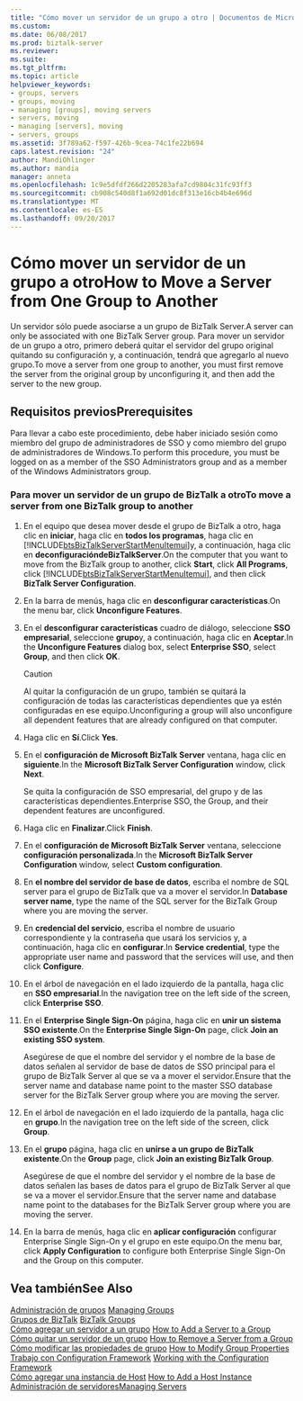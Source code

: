 ```yaml
---
title: "Cómo mover un servidor de un grupo a otro | Documentos de Microsoft"
ms.custom: 
ms.date: 06/08/2017
ms.prod: biztalk-server
ms.reviewer: 
ms.suite: 
ms.tgt_pltfrm: 
ms.topic: article
helpviewer_keywords:
- groups, servers
- groups, moving
- managing [groups], moving servers
- servers, moving
- managing [servers], moving
- servers, groups
ms.assetid: 3f789a62-f597-426b-9cea-74c1fe22b694
caps.latest.revision: "24"
author: MandiOhlinger
ms.author: mandia
manager: anneta
ms.openlocfilehash: 1c9e5dfdf266d2205283afa7cd9804c31fc93ff3
ms.sourcegitcommit: cb908c540d8f1a692d01dc8f313e16cb4b4e696d
ms.translationtype: MT
ms.contentlocale: es-ES
ms.lasthandoff: 09/20/2017
---
```

# <a name="how-to-move-a-server-from-one-group-to-another"></a><span data-ttu-id="a1b5c-102">Cómo mover un servidor de un grupo a otro</span><span class="sxs-lookup"><span data-stu-id="a1b5c-102">How to Move a Server from One Group to Another</span></span>
<span data-ttu-id="a1b5c-103">Un servidor sólo puede asociarse a un grupo de BizTalk Server.</span><span class="sxs-lookup"><span data-stu-id="a1b5c-103">A server can only be associated with one BizTalk Server group.</span></span> <span data-ttu-id="a1b5c-104">Para mover un servidor de un grupo a otro, primero deberá quitar el servidor del grupo original quitando su configuración y, a continuación, tendrá que agregarlo al nuevo grupo.</span><span class="sxs-lookup"><span data-stu-id="a1b5c-104">To move a server from one group to another, you must first remove the server from the original group by unconfiguring it, and then add the server to the new group.</span></span>  
  
## <a name="prerequisites"></a><span data-ttu-id="a1b5c-105">Requisitos previos</span><span class="sxs-lookup"><span data-stu-id="a1b5c-105">Prerequisites</span></span>  
 <span data-ttu-id="a1b5c-106">Para llevar a cabo este procedimiento, debe haber iniciado sesión como miembro del grupo de administradores de SSO y como miembro del grupo de administradores de Windows.</span><span class="sxs-lookup"><span data-stu-id="a1b5c-106">To perform this procedure, you must be logged on as a member of the SSO Administrators group and as a member of the Windows Administrators group.</span></span>  
  
### <a name="to-move-a-server-from-one-biztalk-group-to-another"></a><span data-ttu-id="a1b5c-107">Para mover un servidor de un grupo de BizTalk a otro</span><span class="sxs-lookup"><span data-stu-id="a1b5c-107">To move a server from one BizTalk group to another</span></span>  
  
1.  <span data-ttu-id="a1b5c-108">En el equipo que desea mover desde el grupo de BizTalk a otro, haga clic en **iniciar**, haga clic en **todos los programas**, haga clic en [!INCLUDE[btsBizTalkServerStartMenuItemui](../includes/btsbiztalkserverstartmenuitemui-md.md)]y, a continuación, haga clic en **deconfiguracióndeBizTalkServer**.</span><span class="sxs-lookup"><span data-stu-id="a1b5c-108">On the computer that you want to move from the BizTalk group to another, click **Start**, click **All Programs**, click [!INCLUDE[btsBizTalkServerStartMenuItemui](../includes/btsbiztalkserverstartmenuitemui-md.md)], and then click **BizTalk Server Configuration**.</span></span>  
  
2.  <span data-ttu-id="a1b5c-109">En la barra de menús, haga clic en **desconfigurar características**.</span><span class="sxs-lookup"><span data-stu-id="a1b5c-109">On the menu bar, click **Unconfigure Features**.</span></span>  
  
3.  <span data-ttu-id="a1b5c-110">En el **desconfigurar características** cuadro de diálogo, seleccione **SSO empresarial**, seleccione **grupo**y, a continuación, haga clic en **Aceptar**.</span><span class="sxs-lookup"><span data-stu-id="a1b5c-110">In the **Unconfigure Features** dialog box, select **Enterprise SSO**, select **Group**, and then click **OK**.</span></span>  
  
    > [!CAUTION]
    >  <span data-ttu-id="a1b5c-111">Al quitar la configuración de un grupo, también se quitará la configuración de todas las características dependientes que ya estén configuradas en ese equipo.</span><span class="sxs-lookup"><span data-stu-id="a1b5c-111">Unconfiguring a group will also unconfigure all dependent features that are already configured on that computer.</span></span>  
  
4.  <span data-ttu-id="a1b5c-112">Haga clic en **Sí**.</span><span class="sxs-lookup"><span data-stu-id="a1b5c-112">Click **Yes**.</span></span>  
  
5.  <span data-ttu-id="a1b5c-113">En el **configuración de Microsoft BizTalk Server** ventana, haga clic en **siguiente**.</span><span class="sxs-lookup"><span data-stu-id="a1b5c-113">In the **Microsoft BizTalk Server Configuration** window, click **Next**.</span></span>  
  
     <span data-ttu-id="a1b5c-114">Se quita la configuración de SSO empresarial, del grupo y de las características dependientes.</span><span class="sxs-lookup"><span data-stu-id="a1b5c-114">Enterprise SSO, the Group, and their dependent features are unconfigured.</span></span>  
  
6.  <span data-ttu-id="a1b5c-115">Haga clic en **Finalizar**.</span><span class="sxs-lookup"><span data-stu-id="a1b5c-115">Click **Finish**.</span></span>  
  
7.  <span data-ttu-id="a1b5c-116">En el **configuración de Microsoft BizTalk Server** ventana, seleccione **configuración personalizada**.</span><span class="sxs-lookup"><span data-stu-id="a1b5c-116">In the **Microsoft BizTalk Server Configuration** window, select **Custom configuration**.</span></span>  
  
8.  <span data-ttu-id="a1b5c-117">En **el nombre del servidor de base de datos**, escriba el nombre de SQL server para el grupo de BizTalk que va a mover el servidor.</span><span class="sxs-lookup"><span data-stu-id="a1b5c-117">In **Database server name**, type the name of the SQL server for the BizTalk Group where you are moving the server.</span></span>  
  
9. <span data-ttu-id="a1b5c-118">En **credencial del servicio**, escriba el nombre de usuario correspondiente y la contraseña que usará los servicios y, a continuación, haga clic en **configurar**.</span><span class="sxs-lookup"><span data-stu-id="a1b5c-118">In **Service credential**, type the appropriate user name and password that the services will use, and then click **Configure**.</span></span>  
  
10. <span data-ttu-id="a1b5c-119">En el árbol de navegación en el lado izquierdo de la pantalla, haga clic en **SSO empresarial**.</span><span class="sxs-lookup"><span data-stu-id="a1b5c-119">In the navigation tree on the left side of the screen, click **Enterprise SSO**.</span></span>  
  
11. <span data-ttu-id="a1b5c-120">En el **Enterprise Single Sign-On** página, haga clic en **unir un sistema SSO existente**.</span><span class="sxs-lookup"><span data-stu-id="a1b5c-120">On the **Enterprise Single Sign-On** page, click **Join an existing SSO system**.</span></span>  
  
     <span data-ttu-id="a1b5c-121">Asegúrese de que el nombre del servidor y el nombre de la base de datos señalen al servidor de base de datos de SSO principal para el grupo de BizTalk Server al que se va a mover el servidor.</span><span class="sxs-lookup"><span data-stu-id="a1b5c-121">Ensure that the server name and database name point to the master SSO database server for the BizTalk Server group where you are moving the server.</span></span>  
  
12. <span data-ttu-id="a1b5c-122">En el árbol de navegación en el lado izquierdo de la pantalla, haga clic en **grupo**.</span><span class="sxs-lookup"><span data-stu-id="a1b5c-122">In the navigation tree on the left side of the screen, click **Group**.</span></span>  
  
13. <span data-ttu-id="a1b5c-123">En el **grupo** página, haga clic en **unirse a un grupo de BizTalk existente**.</span><span class="sxs-lookup"><span data-stu-id="a1b5c-123">On the **Group** page, click **Join an existing BizTalk Group**.</span></span>  
  
     <span data-ttu-id="a1b5c-124">Asegúrese de que el nombre del servidor y el nombre de la base de datos señalen las bases de datos para el grupo de BizTalk Server al que se va a mover el servidor.</span><span class="sxs-lookup"><span data-stu-id="a1b5c-124">Ensure that the server name and database name point to the databases for the BizTalk Server group where you are moving the server.</span></span>  
  
14. <span data-ttu-id="a1b5c-125">En la barra de menús, haga clic en **aplicar configuración** configurar Enterprise Single Sign-On y el grupo en este equipo.</span><span class="sxs-lookup"><span data-stu-id="a1b5c-125">On the menu bar, click **Apply Configuration** to configure both Enterprise Single Sign-On and the Group on this computer.</span></span>  
  
## <a name="see-also"></a><span data-ttu-id="a1b5c-126">Vea también</span><span class="sxs-lookup"><span data-stu-id="a1b5c-126">See Also</span></span>  
 <span data-ttu-id="a1b5c-127">[Administración de grupos](../core/managing-groups.md) </span><span class="sxs-lookup"><span data-stu-id="a1b5c-127">[Managing Groups](../core/managing-groups.md) </span></span>  
 <span data-ttu-id="a1b5c-128">[Grupos de BizTalk](../core/biztalk-groups.md) </span><span class="sxs-lookup"><span data-stu-id="a1b5c-128">[BizTalk Groups](../core/biztalk-groups.md) </span></span>  
 <span data-ttu-id="a1b5c-129">[Cómo agregar un servidor a un grupo](../core/how-to-add-a-server-to-a-group.md) </span><span class="sxs-lookup"><span data-stu-id="a1b5c-129">[How to Add a Server to a Group](../core/how-to-add-a-server-to-a-group.md) </span></span>  
 <span data-ttu-id="a1b5c-130">[Cómo quitar un servidor de un grupo](../core/how-to-remove-a-server-from-a-group.md) </span><span class="sxs-lookup"><span data-stu-id="a1b5c-130">[How to Remove a Server from a Group](../core/how-to-remove-a-server-from-a-group.md) </span></span>  
 <span data-ttu-id="a1b5c-131">[Cómo modificar las propiedades de grupo](../core/how-to-modify-group-properties.md) </span><span class="sxs-lookup"><span data-stu-id="a1b5c-131">[How to Modify Group Properties](../core/how-to-modify-group-properties.md) </span></span>  
 <span data-ttu-id="a1b5c-132">[Trabajo con Configuration Framework](../install-and-config-guides/working-with-the-configuration-framework.md) </span><span class="sxs-lookup"><span data-stu-id="a1b5c-132">[Working with the Configuration Framework](../install-and-config-guides/working-with-the-configuration-framework.md) </span></span>  
 <span data-ttu-id="a1b5c-133">[Cómo agregar una instancia de Host](../core/how-to-add-a-host-instance.md) </span><span class="sxs-lookup"><span data-stu-id="a1b5c-133">[How to Add a Host Instance](../core/how-to-add-a-host-instance.md) </span></span>  
 [<span data-ttu-id="a1b5c-134">Administración de servidores</span><span class="sxs-lookup"><span data-stu-id="a1b5c-134">Managing Servers</span></span>](../core/managing-servers.md)
